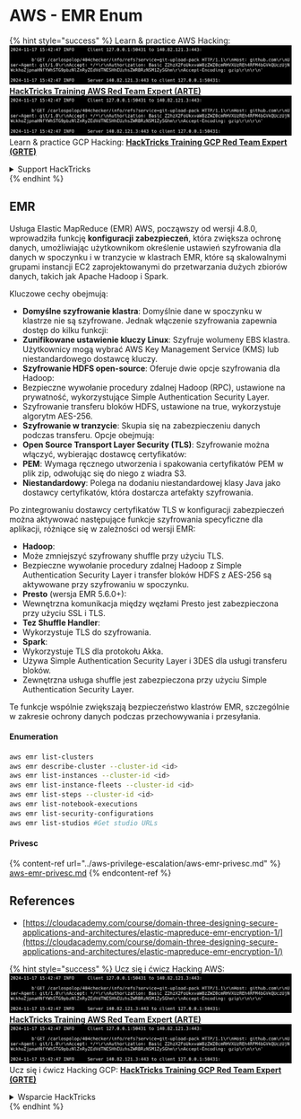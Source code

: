 # AWS - EMR Enum

{% hint style="success" %}
Learn & practice AWS Hacking:<img src="../../../.gitbook/assets/image (1).png" alt="" data-size="line">[**HackTricks Training AWS Red Team Expert (ARTE)**](https://training.hacktricks.xyz/courses/arte)<img src="../../../.gitbook/assets/image (1).png" alt="" data-size="line">\
Learn & practice GCP Hacking: <img src="../../../.gitbook/assets/image (2).png" alt="" data-size="line">[**HackTricks Training GCP Red Team Expert (GRTE)**<img src="../../../.gitbook/assets/image (2).png" alt="" data-size="line">](https://training.hacktricks.xyz/courses/grte)

<details>

<summary>Support HackTricks</summary>

* Check the [**subscription plans**](https://github.com/sponsors/carlospolop)!
* **Join the** 💬 [**Discord group**](https://discord.gg/hRep4RUj7f) or the [**telegram group**](https://t.me/peass) or **follow** us on **Twitter** 🐦 [**@hacktricks\_live**](https://twitter.com/hacktricks\_live)**.**
* **Share hacking tricks by submitting PRs to the** [**HackTricks**](https://github.com/carlospolop/hacktricks) and [**HackTricks Cloud**](https://github.com/carlospolop/hacktricks-cloud) github repos.

</details>
{% endhint %}

## EMR

Usługa Elastic MapReduce (EMR) AWS, począwszy od wersji 4.8.0, wprowadziła funkcję **konfiguracji zabezpieczeń**, która zwiększa ochronę danych, umożliwiając użytkownikom określenie ustawień szyfrowania dla danych w spoczynku i w tranzycie w klastrach EMR, które są skalowalnymi grupami instancji EC2 zaprojektowanymi do przetwarzania dużych zbiorów danych, takich jak Apache Hadoop i Spark.

Kluczowe cechy obejmują:

* **Domyślne szyfrowanie klastra**: Domyślnie dane w spoczynku w klastrze nie są szyfrowane. Jednak włączenie szyfrowania zapewnia dostęp do kilku funkcji:
* **Zunifikowane ustawienie kluczy Linux**: Szyfruje wolumeny EBS klastra. Użytkownicy mogą wybrać AWS Key Management Service (KMS) lub niestandardowego dostawcę kluczy.
* **Szyfrowanie HDFS open-source**: Oferuje dwie opcje szyfrowania dla Hadoop:
* Bezpieczne wywołanie procedury zdalnej Hadoop (RPC), ustawione na prywatność, wykorzystujące Simple Authentication Security Layer.
* Szyfrowanie transferu bloków HDFS, ustawione na true, wykorzystuje algorytm AES-256.
* **Szyfrowanie w tranzycie**: Skupia się na zabezpieczeniu danych podczas transferu. Opcje obejmują:
* **Open Source Transport Layer Security (TLS)**: Szyfrowanie można włączyć, wybierając dostawcę certyfikatów:
* **PEM**: Wymaga ręcznego utworzenia i spakowania certyfikatów PEM w plik zip, odwołując się do niego z wiadra S3.
* **Niestandardowy**: Polega na dodaniu niestandardowej klasy Java jako dostawcy certyfikatów, która dostarcza artefakty szyfrowania.

Po zintegrowaniu dostawcy certyfikatów TLS w konfiguracji zabezpieczeń można aktywować następujące funkcje szyfrowania specyficzne dla aplikacji, różniące się w zależności od wersji EMR:

* **Hadoop**:
* Może zmniejszyć szyfrowany shuffle przy użyciu TLS.
* Bezpieczne wywołanie procedury zdalnej Hadoop z Simple Authentication Security Layer i transfer bloków HDFS z AES-256 są aktywowane przy szyfrowaniu w spoczynku.
* **Presto** (wersja EMR 5.6.0+):
* Wewnętrzna komunikacja między węzłami Presto jest zabezpieczona przy użyciu SSL i TLS.
* **Tez Shuffle Handler**:
* Wykorzystuje TLS do szyfrowania.
* **Spark**:
* Wykorzystuje TLS dla protokołu Akka.
* Używa Simple Authentication Security Layer i 3DES dla usługi transferu bloków.
* Zewnętrzna usługa shuffle jest zabezpieczona przy użyciu Simple Authentication Security Layer.

Te funkcje wspólnie zwiększają bezpieczeństwo klastrów EMR, szczególnie w zakresie ochrony danych podczas przechowywania i przesyłania.

#### Enumeration
```bash
aws emr list-clusters
aws emr describe-cluster --cluster-id <id>
aws emr list-instances --cluster-id <id>
aws emr list-instance-fleets --cluster-id <id>
aws emr list-steps --cluster-id <id>
aws emr list-notebook-executions
aws emr list-security-configurations
aws emr list-studios #Get studio URLs
```
#### Privesc

{% content-ref url="../aws-privilege-escalation/aws-emr-privesc.md" %}
[aws-emr-privesc.md](../aws-privilege-escalation/aws-emr-privesc.md)
{% endcontent-ref %}

## References

* [https://cloudacademy.com/course/domain-three-designing-secure-applications-and-architectures/elastic-mapreduce-emr-encryption-1/](https://cloudacademy.com/course/domain-three-designing-secure-applications-and-architectures/elastic-mapreduce-emr-encryption-1/)

{% hint style="success" %}
Ucz się i ćwicz Hacking AWS:<img src="../../../.gitbook/assets/image (1).png" alt="" data-size="line">[**HackTricks Training AWS Red Team Expert (ARTE)**](https://training.hacktricks.xyz/courses/arte)<img src="../../../.gitbook/assets/image (1).png" alt="" data-size="line">\
Ucz się i ćwicz Hacking GCP: <img src="../../../.gitbook/assets/image (2).png" alt="" data-size="line">[**HackTricks Training GCP Red Team Expert (GRTE)**<img src="../../../.gitbook/assets/image (2).png" alt="" data-size="line">](https://training.hacktricks.xyz/courses/grte)

<details>

<summary>Wsparcie HackTricks</summary>

* Sprawdź [**plany subskrypcyjne**](https://github.com/sponsors/carlospolop)!
* **Dołącz do** 💬 [**grupy Discord**](https://discord.gg/hRep4RUj7f) lub [**grupy telegram**](https://t.me/peass) lub **śledź** nas na **Twitterze** 🐦 [**@hacktricks\_live**](https://twitter.com/hacktricks\_live)**.**
* **Dziel się trikami hackingowymi, przesyłając PR-y do** [**HackTricks**](https://github.com/carlospolop/hacktricks) i [**HackTricks Cloud**](https://github.com/carlospolop/hacktricks-cloud) repozytoriów github.

</details>
{% endhint %}
